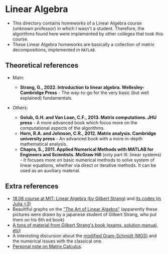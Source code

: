 # Linear Algebra

- This directory contains homeworks of a Linear Algebra course (unknown professor) in which I wasn't a student. Therefore, the algorithms found here were implemented by other colleges that took this course.
- These Linear Algebra homeworks are basically a collection of matrix decompositions, implemented in `MATLAB`.

## Theoretical references

- Main:
  - **Strang, G., 2022. Introduction to linear algebra. Wellesley-Cambridge Press** - The way-to-go for the very basic (but well explained) fundamentals.

- Others:
  - **Golub, G.H. and Van Loan, C.F., 2013. Matrix computations. JHU press** - A more advanced book which focus more on the computational aspects of the algorithms.
  - **Horn, R.A. and Johnson, C.R., 2012. Matrix analysis. Cambridge university press** - An advanced book with a more in-depth mathematical analysis.
  - **Chapra, S., 2011. Applied Numerical Methods with MATLAB for Engineers and Scientists. McGraw Hill** (only part III: linear systems) - It focuses more on basic numerical methods to solve system of linear equations, whether via direct or iterative methods. It can be used as an auxiliary material.

## Extra references

- [18.06 course at MIT: Linear Algebra (by Gilbert Strang)][1] and [its codes (in Julia <3)][2]
- Beaultiful graphs on the ["The Art of Linear Algebra"][3] (apparently these pictures were drawn by a japanese student of Gilbert Strang, who put them on his 6th ed book)
- [A tons of material from Gilbert Strang's book (exams, solution manual, etc)][4]
- A interesting discursion about the [modified Gram-Schmidt (MGS)][5] and the numerical issues with the classical one.
- [Personal note on Matrix Calculus][6].

[1]: https://web.mit.edu/18.06/www/
[2]: https://github.com/mitmath/1806
[3]: https://github.com/kenjihiranabe/The-Art-of-Linear-Algebra
[4]: https://math.mit.edu/~gs/linearalgebra/
[5]: https://en.wikipedia.org/wiki/Gram%E2%80%93Schmidt_process#Numerical_stability
[6]: https://github.com/tapyu/notes/blob/main/matrix_calculus/main.pdf
